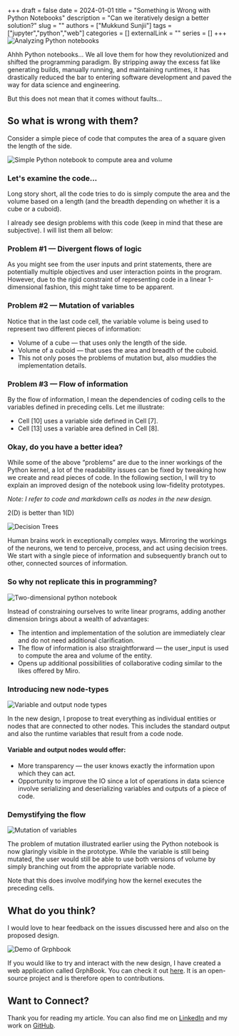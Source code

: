 +++ 
draft = false
date = 2024-01-01
title = "Something is Wrong with Python Notebooks"
description = "Can we iteratively design a better solution?"
slug = ""
authors = ["Mukkund Sunjii"]
tags = ["jupyter","python","web"]
categories = []
externalLink = ""
series = []
+++
![Analyzing Python notebooks](./images/1.png)

Ahhh Python notebooks… We all love them for how they revolutionized and shifted the programming paradigm. By stripping away the excess fat like generating builds, manually running, and maintaining runtimes, it has drastically reduced the bar to entering software development and paved the way for data science and engineering.

But this does not mean that it comes without faults…

## So what is wrong with them?

Consider a simple piece of code that computes the area of a square given the length of the side.

![Simple Python notebook to compute area and volume](./images/2.png)


### Let's examine the code…
Long story short, all the code tries to do is simply compute the area and the volume based on a length (and the breadth depending on whether it is a cube or a cuboid).

I already see design problems with this code (keep in mind that these are subjective). I will list them all below:

### Problem #1 — Divergent flows of logic
As you might see from the user inputs and print statements, there are potentially multiple objectives and user interaction points in the program. However, due to the rigid constraint of representing code in a linear 1-dimensional fashion, this might take time to be apparent.

### Problem #2 — Mutation of variables
Notice that in the last code cell, the variable volume is being used to represent two different pieces of information:

- Volume of a cube — that uses only the length of the side.
- Volume of a cuboid — that uses the area and breadth of the cuboid.
- This not only poses the problems of mutation but, also muddies the implementation details.

### Problem #3 — Flow of information
By the flow of information, I mean the dependencies of coding cells to the variables defined in preceding cells. Let me illustrate:

- Cell [10] uses a variable side defined in Cell [7].
- Cell [13] uses a variable area defined in Cell [8].

### Okay, do you have a better idea?
While some of the above “problems” are due to the inner workings of the Python kernel, a lot of the readability issues can be fixed by tweaking how we create and read pieces of code. In the following section, I will try to explain an improved design of the notebook using low-fidelity prototypes.

*Note: I refer to code and markdown cells as nodes in the new design.*

2(D) is better than 1(D)

![Decision Trees](./images/3.png)

Human brains work in exceptionally complex ways. Mirroring the workings of the neurons, we tend to perceive, process, and act using decision trees. We start with a single piece of information and subsequently branch out to other, connected sources of information.

### So why not replicate this in programming?

![Two-dimensional python notebook](./images/4.png)

Instead of constraining ourselves to write linear programs, adding another dimension brings about a wealth of advantages:

- The intention and implementation of the solution are immediately clear and do not need additional clarification.
- The flow of information is also straightforward — the user_input is used to compute the area and volume of the entity.
- Opens up additional possibilities of collaborative coding similar to the likes offered by Miro.

### Introducing new node-types

![Variable and output node types](./images/5.png)

In the new design, I propose to treat everything as individual entities or nodes that are connected to other nodes. This includes the standard output and also the runtime variables that result from a code node.

#### Variable and output nodes would offer:

- More transparency — the user knows exactly the information upon which they can act.
- Opportunity to improve the IO since a lot of operations in data science involve serializing and deserializing variables and outputs of a piece of code.

### Demystifying the flow

![Mutation of variables](./images/6.png)

The problem of mutation illustrated earlier using the Python notebook is now glaringly visible in the prototype. While the variable is still being mutated, the user would still be able to use both versions of volume by simply branching out from the appropriate variable node.

Note that this does involve modifying how the kernel executes the preceding cells.

## What do you think?

I would love to hear feedback on the issues discussed here and also on the proposed design.

![Demo of Grphbook](./images/7.gif)

If you would like to try and interact with the new design, I have created a web application called GrphBook. You can check it out [here](https://mukkund1996.github.io/grphbook/). It is an open-source project and is therefore open to contributions.

## Want to Connect?

Thank you for reading my article. You can also find me on [LinkedIn](https://www.linkedin.com/in/mukkundsunjii/) and my work on [GitHub](https://github.com/mukkund1996).
